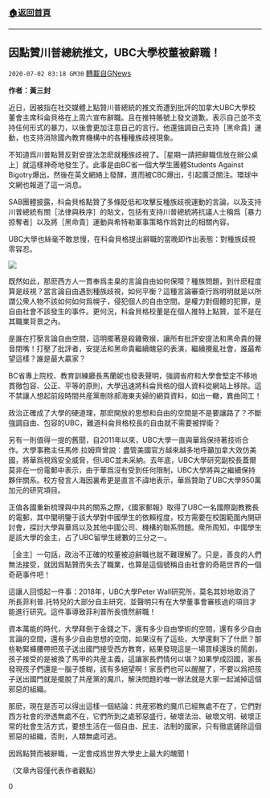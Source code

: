 ###  [:house:返回首頁](https://github.com/ourhimalayas/txt)
---

## 因點贊川普總統推文，UBC大學校董被辭職！
`2020-07-02 03:18 GM30` [轉載自GNews](https://gnews.org/zh-hant/251843/)

**作者：黃三封**

近日，因被指在社交媒體上點贊川普總統的推文而遭到批評的加拿大UBC大學校董會主席科侖貝格在上周六宣布辭職。且在推特賬號上發文道歉。表示自己並不支持任何形式的暴力，以後會更加注意自己的言行。他還強調自己支持［黑命貴］運動，也支持消除國內教育機構中的各種種族歧視現象。

不知道爲川普點贊反對安提法怎麽就種族歧視了。［星期一請把辭職信放在辦公桌上］就這樣神奇地發生了。此事是由BC省一個大學生團體Students Against Bigotry爆出，然後在英文網絡上發酵，進而被CBC爆出，引起廣泛關注。環球中文網也報道了這一消息。

SAB團體披露，科侖貝格點贊了多條貶低和攻擊反種族歧視運動的言論，以及支持川普總統有關［法律與秩序］的貼文，包括有支持川普總統將抗議人士稱爲［暴力掠奪者］以及將［黑命貴］運動與希特勒軍事策略作爲對比的相關內容。

UBC大學也絲毫不敢怠慢，在科侖貝格提出辭職的當晚即作出表態：對種族歧視零容忍。

![](https://s3.amazonaws.com/gnews-media-offload/wp-content/uploads/2020/07/02031142/11-4.jpg)

既然如此，那麽西方人一貫奉爲圭臬的言論自由如何保障？種族問題，到什麽程度算是歧視？當言論自由遇到種族歧視，如何平衡？這種言論審查行爲明明就是以所謂公衆人物不該如何如何爲幌子，侵犯個人的自由空間。是權力對個體的犯罪，是自由社會不該發生的事件。更何況，科侖貝格校董是在個人推特上點贊，並不是在其職業背景之內。

是誰在打壓言論自由空間，這明擺著是殺雞儆猴，讓所有批評安提法和黑命貴的聲音閉嘴！打壓了批評者，安提法和黑命貴繼續醜惡的表演，繼續攪亂社會，誰最希望這樣？誰是最大贏家？

BC省專上院校、教育訓練廳長馬蘭妮也發表聲明，強調省府和大學會堅定不移地貫徹包容、公正、平等的原則，大學迅速將科侖貝格的個人資料從網站上移除。這不禁讓人想起前段時間共産黨刪除郝海東夫婦的網頁資料，如出一轍，異曲同工！

政治正確成了大學的硬道理，那麽開放的思想和自由的空間是不是要讓路了？不斷強調自由、包容的UBC，難道科侖貝格校長的自由就不需要被捍衛？

另有一則值得一提的舊聞，自2011年以來，UBC大學一直與華爲保持著技術合作。大學事務主任馬修.拉姆齊曾說：盡管美國官方越來越多地呼籲加拿大效仿美國，將華爲視爲安全威脅，但UBC並未采納。去年底，UBC大學研究副校長蓋爾莫非在一份電郵中表示，由于華爲沒有受到任何限制，UBC大學將與之繼續保持夥伴關系。校方發言人海因裏希更是直言不諱地表示，華爲贊助了UBC大學950萬加元的研究項目。

正值各國重新梳理與中共的關系之際，《國家郵報》取得了UBC一名國際副教務長的電郵，其中闡明鑒于該大學對中國學生的依賴程度，校方需要在校園範圍內開研討會，探討大學與華爲以及其他中國公司、機構的聯系問題。衆所周知，中國學生是該大學的金主，占了UBC留學生總數的三分之一。

［金主］一句話，政治不正確的校董被迫辭職也就不難理解了。只是，善良的人們無法接受，就因爲點贊而失去了職業，也算是這個號稱自由社會的奇葩世界的一個奇葩事件吧！

這讓人回憶起一件事：2018年，UBC大學Peter Wall研究所，莫名其妙地取消了所長菲利普.托特兒的大部分自主研究，並聲明只有在大學董事會審核過的項目才能進行研究。這件事導致菲利普所長憤然辭職！

資本萬能的時代，大學拜倒于金錢之下，還有多少自由學術的空間，還有多少自由言論的空間，還有多少自由思想的空間，如果沒有了這些，大學還剩下了什麽？那些勒緊褲腰帶把孩子送出國門接受西方教育，結果發現這是一場買椟還珠的鬧劇，孩子接受的是被換了馬甲的共産主義，這讓家長們情何以堪？如果學成回國，家長發現孩子們還是一腦子漿糊，該有多絕望啊！家長們也可以醒醒了，不要以爲把孩子送出國門就是擺脫了共産黨的魔爪，解決問題的唯一辦法就是大家一起滅掉這個邪惡的組織。

那麽，現在是否可以得出這樣一個結論：共産邪教的魔爪已經無處不在了，它們對西方社會的滲透無處不在，它們所到之處邪惡盛行，破壞法治、破壞文明、破壞正常的社會生活方式，要想生活在一個自由、民主、法制的國家，只有徹底鏟除這個邪惡的組織，否則，人類無處可逃。

因爲點贊而被辭職，一定會成爲世界大學史上最大的醜聞！

（文章內容僅代表作者觀點）

0
